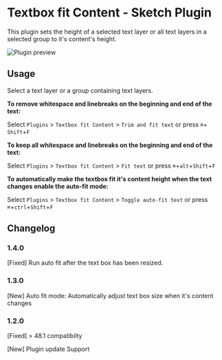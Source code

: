 # Textbox fit Content - Sketch Plugin
This plugin sets the height of a selected text layer or all text layers in a selected group to it's content's height.

![Plugin preview](https://github.com/juliussohn/sketch-textbox-fit-content/blob/master/preview.gif)


## Usage
Select a text layer or a group containing text layers.


**To remove whitespace and linebreaks on the beginning and end of the text:**

Select `Plugins` > `Textbox fit Content` > `Trim and fit text` or press  `⌘`+ `Shift`+`F`


**To keep all whitespace and linebreaks on the beginning and end of the text:** 

Select `Plugins` > `Textbox fit Content` > `Fit text` or press  `⌘`+`alt`+`Shift`+`F`

**To automatically make the textbox fit it's content height when the text changes enable the auto-fit mode:**

Select  `Plugins` > `Textbox fit Content` > `Toggle auto-fit text` or press  `⌘`+`ctrl`+`Shift`+`F`


## Changelog

### 1.4.0

[Fixed] Run auto fit after the text box has been resized.

### 1.3.0

[New] Auto fit mode: Automatically adjust text box size when it's content changes

### 1.2.0

[Fixed] \> 48.1 compatibilty

[New] Plugin update Support
